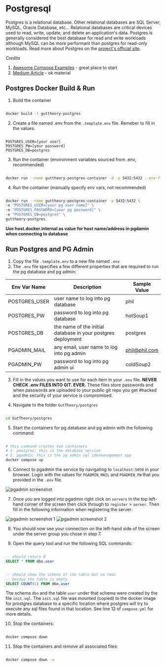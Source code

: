 # Postgresql

Postgres is a relational database. Other relational databases are SQL Server, MySQL, Oracle Database, etc...
Relational databases are critical devices used to read, write, update, and delete an application's data.
Postgres is generally considered the best database for read and write workloads although MySQL can be more performant than postgres for read-only workloads. Read more about Postgres on the [project's official site](https://www.postgresql.org/). 

*Credits*
1. [Awesome Compose Examples](https://github.com/docker/awesome-compose/tree/master/postgresql-pgadmin) - great place to start
2. [Medium Article](https://medium.com/@jewelski/quickly-set-up-a-local-postgres-database-using-docker-5098052a4726) - ok material


## Postgres Docker Build & Run

1. Build the container

```sh

docker build -t guttheory-postgres

```

2. Create a file named .env from the ```.template.env``` file. Remeber to fill in the values.

```env

POSTGRES_USER=[your user]
POSTGRES_PW=[your password]
POSTGRES_DB=postgres

```

3. Run the container (environment variables sourced from .env, recommended)

```sh

docker run --name guttheory-postgres-container -d -p 5432:5432 --env-file ".env" guttheory-postgres 

```

4. Run the container (manually specify env vars, not recommended)

```sh

docker run --name guttheory-postgres-container -p 5432:5432 \
-e "POSTGRES_USER=[your pg user name]" \
-e "POSTGRES_PASSWORD=[your pg password]" \
-e "POSTGRES_DB=postgres" \
guttheory-postgres

```

**Use host.docker.internal as value for host name/address in pgdamin when connecting to database**

## Run Postgres and PG Admin

1. Copy the file ```.template.env``` to a new file named ```.env```
2. The ```.env``` file specifies a few different properties that are required to run the pg database and pg admin:

| Env Var Name | Description | Sample Value |
| -- | -- | -- |
| POSTGRES_USER | user name to log into pg database | phil |
| POSTGRES_PW | password to log into pg database | hotSoup1 |
| POSTGRES_DB | the name of the initial database in your postgres deployment | postgres |
| PGADMIN_MAIL | any email, user name to log into pg admin | phil@phil.com |
| PGADMIN_PW | password to log into pg admin ui | coldSoup2 |

3. Fill in the values you want to use for each item in your ```.env``` file. **NEVER CHECK .env FILES INTO GIT. EVER.** These files store passwords and when passwords are uploaded to your public git repo you  get #hacked and the security of your service is compromised.

4. Navigate to the folder ```GutTheory/postgres```

```sh

cd GutTheory/postgres

```

5. Start the containers for pg database and pg admin with the following command:

```sh

# this command creates two containers 
# 1. postgres: this is the database service
# 2. pgadmin: this is the pg admin sql ide/management app
docker compose up

```

6. Connect to pgadmin the service by navigating to ```localhost:5050``` in your browser. Login with the values for ```PGADMIN_MAIL``` and ```PGADMIN_PW``` that you provided in the ```.env``` file.

![pgadmin screenshot](../images/Screenshot%202024-07-19%20at%2010.41.31 PM.png)

7. Once you are logged into pgadmin right click on ```servers``` in the top left-hand corner of the screen then click through to ```register``` > ```server```. Then fill in the following information when registering the server:

![pgadmin screenshot 1](../images/Screenshot%202024-07-19%20at%2010.46.16 PM.png)
![pgadmin screenshot 2](../images/Screenshot%202024-07-19%20at%2010.46.56 PM.png)

8. You should now see your connection on the left-hand side of the screen under the server group you chose in step 7.

9. Open the query tool and run the following SQL commands:

```sql

-- should return 0
SELECT * FROM dbo.user

```

```sql

-- should show the schema of the table but no rows 
-- becaue the table is empty
SELECT COUNT(1) FROM dbo.user

```

The schema ```dbo``` and the table ```user``` under that schema were created by the file ```init.sql```. The ```init.sql``` file was mounted (copied) to the docker image for prostgres database to a specific location where postgres will try to execute any sql files found in that location. See line 12 of ```compose.yml``` for more details.

10. Stop the containers:

```sh

docker compose down

```

11. Stop the containers and remove all associated files:

```sh

docker compose down -v

```